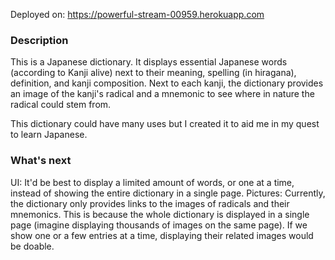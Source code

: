 Deployed on: https://powerful-stream-00959.herokuapp.com

### Description

This is a Japanese dictionary. It displays essential Japanese words (according to Kanji alive) next to their meaning, spelling (in hiragana), definition, and kanji composition. Next to each kanji, the dictionary provides an image of the kanji's radical and a mnemonic to see where in nature the radical could stem from.

This dictionary could have many uses but I created it to aid me in my quest to learn Japanese.

### What's next

UI: It'd be best to display a limited amount of words, or one at a time, instead of showing the entire dictionary in a single page.
Pictures: Currently, the dictionary only provides links to the images of radicals and their mnemonics. This is because the whole dictionary is displayed in a single page (imagine displaying thousands of images on the same page). If we show one or a few entries at a time, displaying their related images would be doable.
